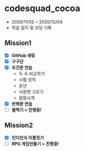 # codesquad_cocoa
* 2020/11/02 ~ 2020/12/04
* 학습 일지 및 코딩 기록

## Mission1
- [x] **GitHub 세팅**
- [x] **구구단**
- [x] **조건문 연습**
  * 두 수 비교하기
  * 시험 성적
  * 윤년
  * 사분면 고르기
  * 알람시계
- [x] **반복문 연습**
- [ ] **별찍기 > 진행중!**

## Mission2
- [x] **인디언식 이름짓기**
- [ ] **RPG 게임만들기 > 진행중!**
